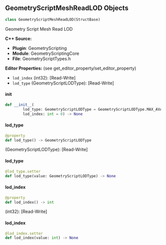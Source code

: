 ## GeometryScriptMeshReadLOD Objects

```python
class GeometryScriptMeshReadLOD(StructBase)
```

Geometry Script Mesh Read LOD

**C++ Source:**

- **Plugin**: GeometryScripting
- **Module**: GeometryScriptingCore
- **File**: GeometryScriptTypes.h

**Editor Properties:** (see get_editor_property/set_editor_property)

- ``lod_index`` (int32):  [Read-Write]
- ``lod_type`` (GeometryScriptLODType):  [Read-Write]

<a id="unreal.GeometryScriptMeshReadLOD.__init__"></a>

#### __init__

```python
def __init__(
        lod_type: GeometryScriptLODType = GeometryScriptLODType.MAX_AVAILABLE,
        lod_index: int = 0) -> None
```

<a id="unreal.GeometryScriptMeshReadLOD.lod_type"></a>

#### lod_type

```python
@property
def lod_type() -> GeometryScriptLODType
```

(GeometryScriptLODType):  [Read-Write]

<a id="unreal.GeometryScriptMeshReadLOD.lod_type"></a>

#### lod_type

```python
@lod_type.setter
def lod_type(value: GeometryScriptLODType) -> None
```

<a id="unreal.GeometryScriptMeshReadLOD.lod_index"></a>

#### lod_index

```python
@property
def lod_index() -> int
```

(int32):  [Read-Write]

<a id="unreal.GeometryScriptMeshReadLOD.lod_index"></a>

#### lod_index

```python
@lod_index.setter
def lod_index(value: int) -> None
```

<a id="unreal.GeometryScriptMeshWriteLOD"></a>